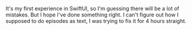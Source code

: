 It's my first experience in SwiftUI, so I'm guessing there will be a lot of mistakes. But I hope I've done something right.
I can't figure out how I supposed to do episodes as text, I was trying to fix it for 4 hours straight.
